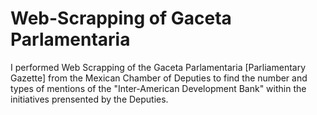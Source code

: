 # Web-Scrapping of Gaceta Parlamentaria
I performed Web Scrapping of the Gaceta Parlamentaria [Parliamentary Gazette] from the Mexican Chamber of Deputies to find the number and types of mentions of the "Inter-American Development Bank" within the initiatives prensented by the Deputies.
